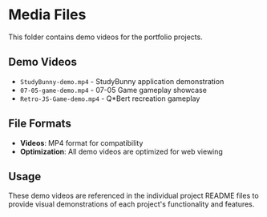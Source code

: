 # Media Files

This folder contains demo videos for the portfolio projects.

## Demo Videos

- `StudyBunny-demo.mp4` - StudyBunny application demonstration
- `07-05-game-demo.mp4` - 07-05 Game gameplay showcase
- `Retro-JS-Game-demo.mp4` - Q*Bert recreation gameplay

## File Formats

- **Videos**: MP4 format for compatibility
- **Optimization**: All demo videos are optimized for web viewing

## Usage

These demo videos are referenced in the individual project README files to provide visual demonstrations of each project's functionality and features.
